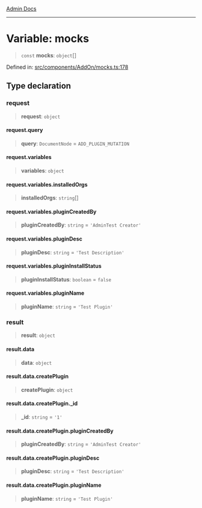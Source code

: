 [Admin Docs](/)

***

# Variable: mocks

> `const` **mocks**: `object`[]

Defined in: [src/components/AddOn/mocks.ts:178](https://github.com/PalisadoesFoundation/talawa-admin/blob/main/src/components/AddOn/mocks.ts#L178)

## Type declaration

### request

> **request**: `object`

#### request.query

> **query**: `DocumentNode` = `ADD_PLUGIN_MUTATION`

#### request.variables

> **variables**: `object`

#### request.variables.installedOrgs

> **installedOrgs**: `string`[]

#### request.variables.pluginCreatedBy

> **pluginCreatedBy**: `string` = `'AdminTest Creator'`

#### request.variables.pluginDesc

> **pluginDesc**: `string` = `'Test Description'`

#### request.variables.pluginInstallStatus

> **pluginInstallStatus**: `boolean` = `false`

#### request.variables.pluginName

> **pluginName**: `string` = `'Test Plugin'`

### result

> **result**: `object`

#### result.data

> **data**: `object`

#### result.data.createPlugin

> **createPlugin**: `object`

#### result.data.createPlugin.\_id

> **\_id**: `string` = `'1'`

#### result.data.createPlugin.pluginCreatedBy

> **pluginCreatedBy**: `string` = `'AdminTest Creator'`

#### result.data.createPlugin.pluginDesc

> **pluginDesc**: `string` = `'Test Description'`

#### result.data.createPlugin.pluginName

> **pluginName**: `string` = `'Test Plugin'`
